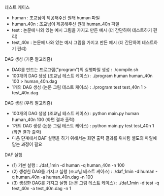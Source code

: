 테스트 케이스
- human : 조교님이 제공해주신 원래 human 파일
- human_40n : 조교님이 제공해주신 원래 human_40n 파일
- test : 논문에 나와 있는 예시 그림을 가지고 만든 예시 (더 간단하여 테스트하기 편리)
- test_40n : 논문에 나와 있는 예시 그림을 가지고 만든 예시 (더 간단하여 테스트하기 편리)

DAG 생성 (기존 알고리즘)
- DAG를 만드는 프로그램("program")의 실행파일 생성 : ./compile.sh
- 100개의 DAG 생성 (조교님 테스트 케이스) : ./program human human_40n 100 > human_40n.dag
- 1개의 DAG 생성 (논문 그림 테스트 케이스) : ./program test test_40n 1 > test_40n.dag

DAG 생성 (우리 알고리즘)
- 100개의 DAG 생성 (조교님 테스트 케이스) : python main.py human human_40n 100 (화면 결과 출력)
- 1개의 DAG 생성 (논문 그림 테스트 케이스) : python main.py test test_40n 1 (화면 결과 출력)
- 다음 단계에서 DAF 실행을 하기 위해서는 화면 출력 결과를 위처럼 별도의 파일에 담는 과정이 필요

DAF 실행 
- (1) 기본 실행 : ./daf_1min -d human -q human_40n -n 100
- (2) 생성한 DAG를 가지고 실행 (조교님 테스트 케이스) : ./daf_1min -d human -q human_40n -a human_40n.dag -n 100
- (3) 생성한 DAG를 가지고 실행 (논문 그림 테스트 케이스) : ./daf_1min -d test -q test_40n -a test_40n.dag -n 1
